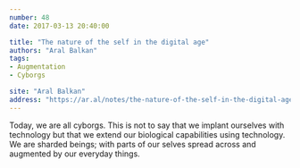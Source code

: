 ```yaml
---
number: 48
date: 2017-03-13 20:40:00

title: "The nature of the self in the digital age"
authors: "Aral Balkan"
tags:
- Augmentation
- Cyborgs

site: "Aral Balkan"
address: "https://ar.al/notes/the-nature-of-the-self-in-the-digital-age/"
---
```


Today, we are all cyborgs. This is not to say that we implant ourselves with technology but that we extend our biological capabilities using technology. We are sharded beings; with parts of our selves spread across and augmented by our everyday things.
